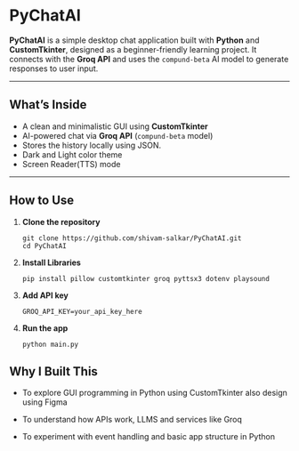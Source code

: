 # PyChatAI

**PyChatAI** is a simple desktop chat application built with **Python** and **CustomTkinter**, designed as a beginner-friendly learning project. It connects with the **Groq API** and uses the `compund-beta` AI model to generate responses to user input.

---

##  What’s Inside

- A clean and minimalistic GUI using **CustomTkinter**
- AI-powered chat via **Groq API** (`compund-beta` model)
- Stores the history locally using JSON.
- Dark and Light color theme
- Screen Reader(TTS) mode

---

##  How to Use

1. **Clone the repository**
   ```terminal
   git clone https://github.com/shivam-salkar/PyChatAI.git
   cd PyChatAI

2. **Install Libraries**
    ```terminal
    pip install pillow customtkinter groq pyttsx3 dotenv playsound

3. **Add API key**
    ```terminal
    GROQ_API_KEY=your_api_key_here
4. **Run the app**
    ```terminal
    python main.py

## Why I Built This

- To explore GUI programming in Python using CustomTkinter also design using Figma

- To understand how APIs work, LLMS and services like Groq

- To experiment with event handling and basic app structure in Python


